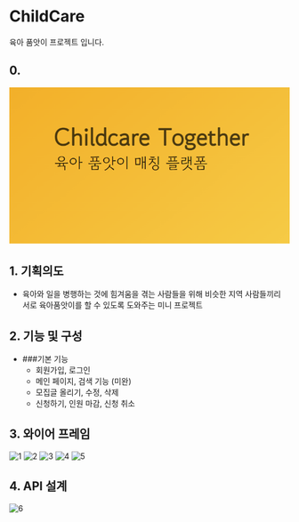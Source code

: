 # ChildCare
육아 품앗이 프로젝트 입니다.

## 0. 

[![ChildCare](./static/ogimage.png)](https://youtu.be/aFWosYimem0) 


## 1. 기획의도
  - 육아와 일을 병행하는 것에 힘겨움을 겪는 사람들을 위해 비슷한 지역 사람들끼리 서로 육아품앗이를 할 수 있도록 도와주는 미니 프로젝트

## 2. 기능 및 구성
  - ###기본 기능
      + 회원가입, 로그인
      + 메인 페이지, 검색 기능 (미완)
      + 모집글 올리기, 수정, 삭제
      + 신청하기, 인원 마감, 신청 취소


## 3. 와이어 프레임

![1](https://user-images.githubusercontent.com/45589210/148733781-928d8d67-fe87-4237-912f-091bac6fa061.jpg)
![2](https://user-images.githubusercontent.com/45589210/148733783-07e9ede5-9359-4bb3-bfa3-1ea8f788ec2b.jpg)
![3](https://user-images.githubusercontent.com/45589210/148733787-df431877-689a-4f52-b45d-d2386022ab98.jpg)
![4](https://user-images.githubusercontent.com/45589210/148733788-b2d68498-9c2a-4402-bbf7-d5e0604b8074.jpg)
![5](https://user-images.githubusercontent.com/45589210/148733792-d5591633-b021-4ca5-9dda-21888991f09e.jpg)


## 4. API 설계

![6](https://user-images.githubusercontent.com/45589210/148733888-caa9f58e-0713-4784-bd79-d35f824abb6f.jpg)

